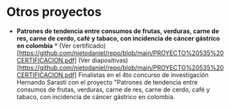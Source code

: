 # Otros proyectos

* **Patrones de tendencia entre consumos de frutas, verduras, carne de res, carne de cerdo, café y tabaco, con incidencia de cáncer gástrico en colombia** *
(Ver certificado)[https://github.com/nietodaniel/repo/blob/main/PROYECTO%20535%20CERTIFICACION.pdf]
(Ver diapositivas)[https://github.com/nietodaniel/repo/blob/main/PROYECTO%20535%20CERTIFICACION.pdf]
Finalistas en el 4to concurso de investigación Hernando Sarasti con el proyecto "Patrones de tendencia entre consumos de frutas, verduras, carne de res, carne de cerdo, café y tabaco, con incidencia de cáncer gástrico en colombia. 

